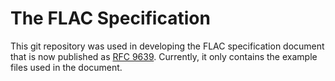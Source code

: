 # The FLAC Specification

This git repository was used in developing the FLAC specification document that is now published as [RFC 9639](https://www.rfc-editor.org/info/rfc9639).
Currently, it only contains the example files used in the document.
